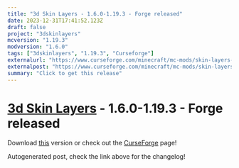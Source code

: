 ```yaml
---
title: "3d Skin Layers - 1.6.0-1.19.3 - Forge released"
date: 2023-12-31T17:41:52.123Z
draft: false
project: "3dskinlayers"
mcversion: "1.19.3"
modversion: "1.6.0"
tags: ["3dskinlayers", "1.19.3", "Curseforge"]
externalurl: "https://www.curseforge.com/minecraft/mc-mods/skin-layers-3d/files/4997333"
externalpost: "https://www.curseforge.com/minecraft/mc-mods/skin-layers-3d/files/4997333"
summary: "Click to get this release"
---
```

# [3d Skin Layers](/project/3dskinlayers) - 1.6.0-1.19.3 - Forge released
Download [this](https://www.curseforge.com/minecraft/mc-mods/skin-layers-3d/files/4997333) version or check out the [CurseForge](https://www.curseforge.com/minecraft/mc-mods/skin-layers-3d) page!

Autogenerated post, check the link above for the changelog!
